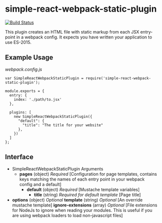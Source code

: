 # simple-react-webpack-static-plugin

[![Build Status](https://travis-ci.org/standardpixel/simple-react-webpack-static-plugin.svg?branch=master)](https://travis-ci.org/standardpixel/simple-react-webpack-static-plugin)

This plugin creates an HTML file with static markup from each JSX entry-point in a webpack config. It expects you have written your application to use ES-2015.

## Example Usage

_webpack.config.js_
```
var SimpleReactWebpackStaticPlugin = require('simple-react-webpack-static-plugin');

module.exports = {
  entry: {
    index: './path/to.jsx'
  },

  plugins: [
    new SimpleReactWebpackStaticPlugin({
      "default": {
        "title": "The title for your website"
      },
    })
  ]
};
```

## Interface
  * SimpleReactWebpackStaticPlugin Arguments
    * **pages** (object) _Required_ [Configuration for page templates, contains keys matching the names of each entry point in your webpack config and a default]
      * **default** (object) _Required_ [Mustache template variables]
        * **title** (string) _Required for default template_ [Page title]
  * **options** (object) _Optional_
    **template** (string) _Optional_ [An override mustache template]
    **ignore-extensions** (array) _Optional_ [File extensions for NodeJs to ignore when reading your modules. This is useful if you are using webpack loaders to load non-javascript files]
